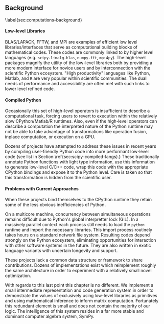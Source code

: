 
Background
----------

\label{sec:computations-background}

#### Low-level Libraries

BLAS/LAPACK, FFTW, and MPI are examples of efficient low level libraries/interfaces that serve as computational building blocks of mathematical codes.  These codes are commonly linked to by higher level languages (e.g. `scipy.linalg.blas`, `numpy.fft`, `mpi4py`).  The high-level packages magnify the utility of the low-level libraries both by providing a more modern interface for novice users and by interconnection with the scientific Python ecosystem. "High productivity" languages like Python, Matlab, and `R` are very popular within scientific communities.  The dual needs of performance and accessibility are often met with such links to lower level refined code.

#### Compiled Python

Occasionally this set of high-level operators is insufficient to describe a computational task, forcing users to revert to execution within the relatively slow CPython/Matlab/R runtimes.  Also, even if the high-level operators can describe a computation the interpreted nature of the Python runtime may not be able to take advantage of transformations like operation fusion, inplace computation, or execution on a GPU.

Dozens of projects have attempted to address these issues in recent years by compiling user-friendly Python code into more performant low-level code (see list in Section \ref{sec:scipy-compiled-langs}.)  These traditionally annotate Python functions with light type information, use this information to generate low-level C/C++ code, wrap this code with the appropriate CPython bindings and expose it to the Python level.  Care is taken so that this transformation is hidden from the scientific user.

#### Problems with Current Approaches

When these projects bind themselves to the CPython runtime they retain some of the less obvious inefficiencies of Python.  

On a multicore machine, concurrency between simultaneous operations remains difficult due to Python's global interpretter lock (GIL). In a massively parallel context each process still needs to load the `python` runtime and import the necessary libraries.  This import process routinely takes hours on a standard network file system.  Resulting codes depend strongly on the Python ecosystem, eliminating opportunities for interaction with other software systems in the future.  They are also written in exotic language variants with uncertain longevity and support.

These projects lack a common data structure or framework to share contributions.  Dozens of implementations exist which reimplement roughly the same architecture in order to experiment with a relatively small novel optimization.

With regards to this last point this chapter is no different.  We implement a small intermediate representation and code generation system in order to demonstrate the values of exclusively using low-level libraries as primitives and using mathematical inference to inform matrix computation.  Fortunately this redundant element is small and does not contain the majority of our logic.  The intelligence of this system resides in a far more stable and dominant computer algebra system, SymPy.
